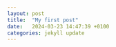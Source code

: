 ```yaml
---
layout: post
title:  "My first post"
date:   2024-03-23 14:47:39 +0100
categories: jekyll update
---
```


